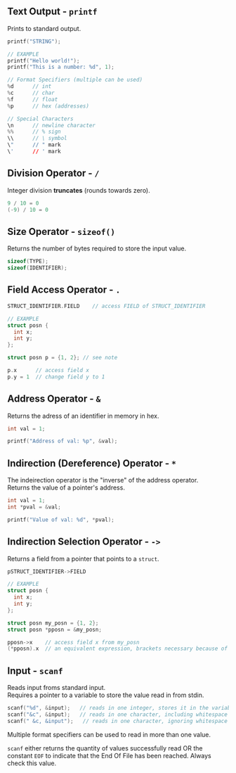 ## Text Output - `printf`
Prints to standard output. 
```C
printf("STRING");

// EXAMPLE
printf("Hello world!");
printf("This is a number: %d", 1);

// Format Specifiers (multiple can be used)
%d      // int
%c      // char
%f      // float
%p      // hex (addresses)

// Special Characters
\n      // newline character
%%      // % sign
\\      // \ symbol
\"      // " mark
\'      // ' mark

```

## Division Operator - `/`
Integer division **truncates** (rounds towards zero).
```C
9 / 10 = 0
(-9) / 10 = 0

```

## Size Operator - `sizeof()`
Returns the number of bytes required to store the input value.
```C
sizeof(TYPE);
sizeof(IDENTIFIER);

```

## Field Access Operator - `.`
```C
STRUCT_IDENTIFIER.FIELD    // access FIELD of STRUCT_IDENTIFIER

// EXAMPLE
struct posn {
  int x;
  int y;
};

struct posn p = {1, 2}; // see note

p.x      // access field x
p.y = 1  // change field y to 1

```

## Address Operator - `&`
Returns the adress of an identifier in memory in hex. 
```C
int val = 1;

printf("Address of val: %p", &val);

```

## Indirection (Dereference) Operator - `*`
The indeirection operator is the "inverse" of the address operator. <br>
Returns the value of a pointer's address.
```C
int val = 1;
int *pval = &val;

printf("Value of val: %d", *pval);

```

## Indirection Selection Operator - `->`
Returns a field from a pointer that points to a `struct`.
```C
pSTRUCT_IDENTIFIER->FIELD

// EXAMPLE
struct posn {
  int x;
  int y;
};

struct posn my_posn = {1, 2};
struct posn *pposn = &my_posn;

pposn->x    // access field x from my_posn
(*pposn).x  // an equivalent expression, brackets necessary because of precedence

```

## Input - `scanf`
Reads input froms standard input. <br>
Requires a pointer to a variable to store the value read in from stdin. 
```C
scanf("%d", &input);   // reads in one integer, stores it in the variable input
scanf("&c", &input);   // reads in one character, including whitespace
scanf(" &c, &input");   // reads in one character, ignoring whitespace

```
Multiple format specifiers can be used to read in more than one value. <br>

`scanf` either returns the quantity of values successfully read OR the constant `EOF` to indicate that the End Of File has been reached. Always check this value. 










